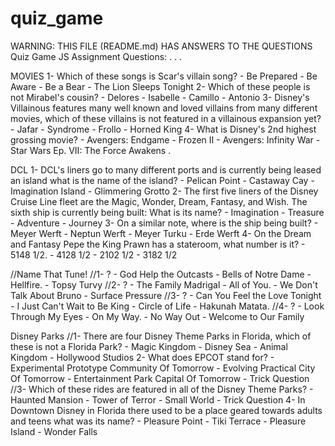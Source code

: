 # quiz_game
WARNING: THIS FILE (README.md) HAS ANSWERS TO THE QUESTIONS
Quiz Game JS Assignment
    Questions:
.
.
.


MOVIES
    1- Which of these songs is Scar's villain song?
        - Be Prepared
        - Be Aware
        - Be a Bear
        - The Lion Sleeps Tonight
    2- Which of these people is not Mirabel's cousin?
        - Delores
        - Isabelle
        - Camillo
        - Antonio
    3- Disney's Villainous features many well known and loved villains from many different movies, which of these villains is not featured in a villainous expansion yet?
        - Jafar
        - Syndrome
        - Frollo
        - Horned King
    4- What is Disney's 2nd highest grossing movie?
        - Avengers: Endgame
        - Frozen II
        - Avengers: Infinity War
        - Star Wars Ep. VII: The Force Awakens .

DCL
    1- DCL's liners go to many different ports and is currently being leased an island what is the name of the island?
        - Pelican Point
        - Castaway Cay
        - Imagination Island
        - Glimmering Grotto
    2- The first five liners of the Disney Cruise Line fleet are the Magic, Wonder, Dream, Fantasy, and Wish. The sixth ship is currently being built: What is its name?
        - Imagination
        - Treasure
        - Adventure
        - Journey
    3- On a similar note, where is the ship being built?
        - Meyer Werft
        - Neptun Werft
        - Meyer Turku
        - Erde Werft
    4- On the Dream and Fantasy Pepe the King Prawn has a stateroom, what number is it?
        - 5148 1/2.
        - 4128 1/2
        - 2102 1/2
        - 3182 1/2

//Name That Tune!
    //1- ?
        - God Help the Outcasts
        - Bells of Notre Dame
        - Hellfire.
        - Topsy Turvy
    //2- ?
        - The Family Madrigal
        - All of You.
        - We Don't Talk About Bruno
        - Surface Pressure
    //3- ?
        - Can You Feel the Love Tonight
        - I Just Can't Wait to Be King
        - Circle of Life
        - Hakunah Matata.
    //4- ?
        - Look Through My Eyes
        - On My Way.
        - No Way Out
        - Welcome to Our Family

Disney Parks
    //1- There are four Disney Theme Parks in Florida, which of these is not a Florida Park?
        - Magic Kingdom
        - Disney Sea
        - Animal Kingdom
        - Hollywood Studios
    2- What does EPCOT stand for?
        - Experimental Prototype Community Of Tomorrow
        - Evolving Practical City Of Tomorrow
        - Entertainment Park Capital Of Tomorrow
        - Trick Question
    //3- Which of these rides are featured in all of the Disney Theme Parks?
        - Haunted Mansion
        - Tower of Terror
        - Small World
        - Trick Question
    4- In Downtown Disney in Florida there used to be a place geared towards adults and teens what was its name?
        - Pleasure Point
        - Tiki Terrace
        - Pleasure Island
        - Wonder Falls